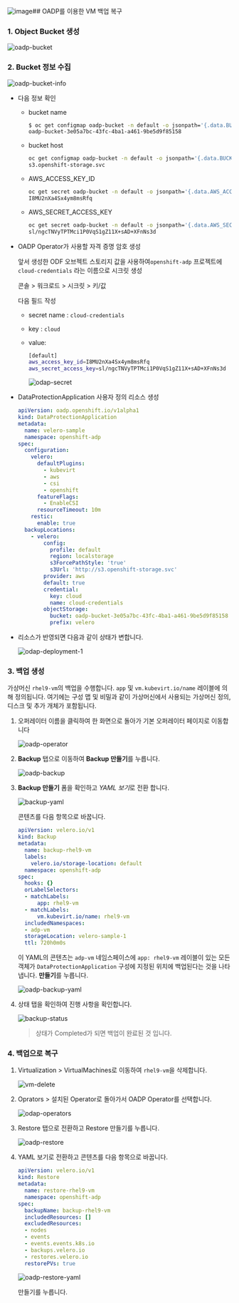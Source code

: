 ![image](https://github.com/user-attachments/assets/854d0ae7-45df-4476-bf26-bde8856650f7)## OADP를 이용한 VM 백업 복구

### 1. Object Bucket 생성

![oadp-bucket](../images/oadp-bucket.png)

### 2. Bucket 정보 수집

![oadp-bucket-info](../images/oadp-bucket-info.png)

- 다음 정보 확인

  - bucket name

    ```bash
    $ oc get configmap oadp-bucket -n default -o jsonpath='{.data.BUCKET_NAME}{"\n"}'
    oadp-bucket-3e05a7bc-43fc-4ba1-a461-9be5d9f85158
    ```

  - bucket host

    ```bash
    oc get configmap oadp-bucket -n default -o jsonpath='{.data.BUCKET_HOST}{"\n"}'
    s3.openshift-storage.svc
    ```

  - AWS_ACCESS_KEY_ID

    ```bash
    oc get secret oadp-bucket -n default -o jsonpath='{.data.AWS_ACCESS_KEY_ID}{"\n"}' | base64 -d
    I8MU2nXa4Sx4ym8msRfq
    ```

  - AWS_SECRET_ACCESS_KEY

    ```bash
    oc get secret oadp-bucket -n default -o jsonpath='{.data.AWS_SECRET_ACCESS_KEY}{"\n"}' | base64 -d
    sl/ngcTNVyTPTMci1P0VqS1gZ11X+sAD+XFnNs3d
    ```

- OADP Operator가 사용할 자격 증명 암호 생성

  앞서 생성한 ODF 오브젝트 스토리지 값을 사용하여`openshift-adp` 프로젝트에 `cloud-credentials` 라는 이름으로 시크릿 생성

  콘솔 > 워크로드 > 시크릿 > 키/값 

  다음 필드 작성

  - secret name : `cloud-credentials`

  - key : `cloud`

  - value:

    ```bash
    [default]
    aws_access_key_id=I8MU2nXa4Sx4ym8msRfq
    aws_secret_access_key=sl/ngcTNVyTPTMci1P0VqS1gZ11X+sAD+XFnNs3d
    ```
    
    ![odap-secret](Chttps://github.com/justone0127/test-0724/blob/main/images/odap-secret.png?raw=true)

- DataProtectionApplication 사용자 정의 리소스 생성

  ```yaml
  apiVersion: oadp.openshift.io/v1alpha1
  kind: DataProtectionApplication
  metadata:
    name: velero-sample
    namespace: openshift-adp
  spec:
    configuration:
      velero:
        defaultPlugins:
          - kubevirt 
          - aws 
          - csi 
          - openshift
        featureFlags:
          - EnableCSI 
        resourceTimeout: 10m 
      restic:
        enable: true 
    backupLocations:
      - velero:
          config:
            profile: default
            region: localstorage
            s3ForcePathStyle: 'true'
            s3Url: 'http://s3.openshift-storage.svc'
          provider: aws 
          default: true
          credential:
            key: cloud
            name: cloud-credentials
          objectStorage:
            bucket: oadp-bucket-3e05a7bc-43fc-4ba1-a461-9be5d9f85158 
            prefix: velero 
  ```


- 리소스가 반영되면 다음과 같이 상태가 변합니다.

  ![odap-deployment-1](https://github.com/justone0127/test-0724/blob/main/images/oadp-deployment-1.png?raw=true)

### 3. 백업 생성

가상머신 `rhel9-vm`의 백업을 수행합니다. `app` 및 `vm.kubevirt.io/name` 레이블에 의해 정의됩니다. 여기에는 구성 맵 및 비밀과 같이 가상머신에서 사용되는 가상머신 정의, 디스크 및 추가 개체가 포함됩니다.

1. 오퍼레이터 이름을 클릭하여 한 화면으로 돌아가 기본 오퍼레이터 페이지로 이동합니다

   ![oadp-operator](../images/oadp-operator.png)

2. **Backup** 탭으로 이동하여 **Backup 만들기**를 누릅니다.

   ![oadp-backup](../mages/oadp-backup.png)

3. **Backup 만들기** 폼을 확인하고 *YAML 보기*로 전환 합니다.

   ![backup-yaml](../images/backup-yaml.png)

   콘텐츠를 다음 항목으로 바꿉니다.

   ```yaml
   apiVersion: velero.io/v1
   kind: Backup
   metadata:
     name: backup-rhel9-vm
     labels:
       velero.io/storage-location: default
     namespace: openshift-adp
   spec:
     hooks: {}
     orLabelSelectors:
     - matchLabels:
         app: rhel9-vm
     - matchLabels:
         vm.kubevirt.io/name: rhel9-vm
     includedNamespaces:
     - adp-vm
     storageLocation: velero-sample-1
     ttl: 720h0m0s
   ```

   이 YAML의 콘텐츠는 `adp-vm` 네임스페이스에 `app: rhel9-vm` 레이블이 있는 모든 객체가 `DataProtectionApplication` 구성에 지정된 위치에 백업된다는 것을 나타냅니다.
   **만들기**를 누릅니다.

   ![oadp-backup-yaml](../images/oadp-backup-yaml.png)

4. 상태 탭을 확인하여 진행 사항을 확인합니다.

   ![backup-status](../images/backup-status.png)

   > 상태가 Completed가 되면 백업이 완료된 것 입니다.

### 4. 백업으로 복구

1. Virtualization > VirtualMachines로 이동하여 `rhel9-vm`을 삭제합니다.

   ![vm-delete](../images/vm-delete.png)

2. Oprators > 설치된 Operator로 돌아가서 OADP Operator를 선택합니다.

   ![odap-operators](../images/odap-operators.png)

3. Restore 탭으로 전환하고 Restore 만들기를 누릅니다.

   ![oadp-restore](../images/oadp-restore.png)

4. YAML 보기로 전환하고 콘텐츠를 다음 항목으로 바꿉니다.

   ```yaml
   apiVersion: velero.io/v1
   kind: Restore
   metadata:
     name: restore-rhel9-vm
     namespace: openshift-adp
   spec:
     backupName: backup-rhel9-vm
     includedResources: []
     excludedResources:
     - nodes
     - events
     - events.events.k8s.io
     - backups.velero.io
     - restores.velero.io
     restorePVs: true
   ```

   ![oadp-restore-yaml](../images/oadp-restore-yaml.png)

   만들기를 누릅니다.

   
